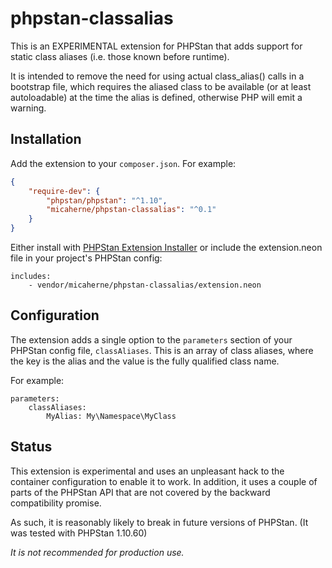 # phpstan-classalias

This is an EXPERIMENTAL extension for PHPStan that adds support for static class aliases (i.e. those known before runtime).

It is intended to remove the need for using actual class_alias() calls in a bootstrap file, which requires the aliased class to be available (or at least autoloadable) at the time the alias is defined, otherwise PHP will emit a warning. 

## Installation

Add the extension to your `composer.json`. For example:

```json
{
    "require-dev": {
        "phpstan/phpstan": "^1.10",
        "micaherne/phpstan-classalias": "^0.1"
    }
}
```

Either install with [PHPStan Extension Installer](https://github.com/phpstan/extension-installer) or include the extension.neon file in your project's PHPStan config:

```neon
includes:
    - vendor/micaherne/phpstan-classalias/extension.neon
```

Configuration
-------------

The extension adds a single option to the `parameters` section of your PHPStan config file, `classAliases`. This is an array of class aliases, where the key is the alias and the value is the fully qualified class name.

For example:

```neon
parameters:
    classAliases:
        MyAlias: My\Namespace\MyClass
```

Status
------

This extension is experimental and uses an unpleasant hack to the container configuration to enable it to work. In addition, it uses a couple of parts of the PHPStan API that are not covered by the backward compatibility promise. 

As such, it is reasonably likely to break in future versions of PHPStan. (It was tested with PHPStan 1.10.60)

*It is not recommended for production use.*

